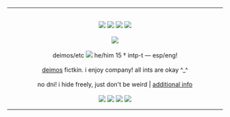 <hr>
<p align="center">
  <br><img src="https://64.media.tumblr.com/93d5d8287f1255123c651110c1ba0b6c/046838436c0a5325-b1/s250x400/93caeb750c9f2eccc0bbdf4851970f06b833ebd5.gifv"> <img src="https://blinkies.cafe/b/display/0023-trans-pride.gif"> <img src="https://64.media.tumblr.com/e2a1681cbcc27f6417b0d8ccca30b7b1/4889630ae28e68e6-d8/s250x400/e2d7631f95c441510187fb828506acf7dfe98704.gifv"> <img src="https://64.media.tumblr.com/c1f09e768b87a0f377535210d210e950/fbd78c00206bcb28-80/s250x400/1226e8fa7a072dd98ba69d95c46f052db8bc23ae.gifv"></br>
  <br><img src="https://media.discordapp.net/attachments/998826438411161610/1181020699813478481/Untitled64_20231203165429.png?ex=657f8a3d&is=656d153d&hm=0108a65a62fab79851fe382f827985c755b1ed43a138db8325737d92c24464a2&=&format=webp&quality=lossless"></br>
  <br>deimos/etc <img src="https://media.discordapp.net/attachments/998826438411161610/1172000008334229534/Untitled30_20231108192919.png?ex=655eb910&is=654c4410&hm=737c63f9f4131367ae516ad19ec148cfd473b24c6ccec2c7b6ab96c9e19c4504&="> he/him 15 † intp-t ― esp/eng!</br>
  <br><a href="https://madnesscombat.fandom.com/wiki/Deimos">deimos</a> fictkin. i enjoy company!
  all ints are okay ^_^</br>
  <br>no dni! i hide freely, just don't be weird | <a href="https://rentry.co/rockpurgatory">additional info</a></br>
  <br><img src="https://64.media.tumblr.com/0cd74ef3ba1e112891ffdaa1cbbc7c74/e3d74bcf0487c807-4a/s250x400/cedf6430a5dc0ca6f8ff1c0239aa5f4221066d07.gifv"> <img src="https://64.media.tumblr.com/17f48dac02d82d1fbe4859c4da0a76eb/114af3451ea89bf8-7b/s100x200/d9e8e80c9f12aa0700138aa950c6c0b69b99a3af.gifv"> <img src="https://64.media.tumblr.com/40175f39b479866b1da9b1697f8ff19b/669ea7f1b1152ddd-b3/s250x400/f8fe488dd66d164ed6e740f999fab653395a82fd.gifv"> <img src="https://64.media.tumblr.com/2e1cc31031d7ab42a7257c7f60cf0d16/b4efadd60ae6c6cc-4e/s250x400/4e48ae22f4a848a6404af6f3a43386ce9fee6852.gifv"></br>
</p>
<hr>
